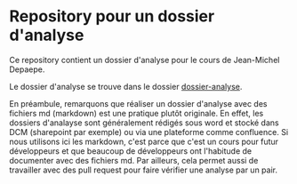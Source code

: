 # Repository pour un dossier d'analyse #

Ce repository contient un dossier d'analyse pour le cours de Jean-Michel Depaepe.

Le dossier d'analyse se trouve dans le dossier [dossier-analyse](./dossier-analyse/).

En préambule, remarquons que réaliser un dossier d'analyse avec des fichiers md (markdown) est une pratique plutôt originale. En effet, les dossiers d'analayse sont généralement rédigés sous word et stocké dans DCM (sharepoint par exemple) ou via une plateforme comme confluence. Si nous utilisons ici les markdown, c'est parce que c'est un cours pour futur développeurs et que beaucoup de développeurs ont l'habitude de documenter avec des fichiers md. Par ailleurs, cela permet aussi de travailler avec des pull request pour faire vérifier une analyse par un pair.
